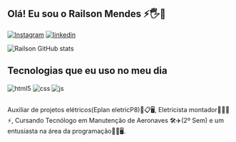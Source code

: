 ## Olá! Eu sou o Railson Mendes ⚡🖐️🤖



[![Instagram](https://img.shields.io/badge/Instagram-E4405F?style=for-the-badge&logo=instagram&logoColor=white)](https://www.instagram.com/oraimendess/)
[![linkedin](https://img.shields.io/badge/LinkedIn-0077B5?style=for-the-badge&logo=linkedin&logoColor=white)](https://www.linkedin.com/in/railson-mendes-019143231)

![Railson GitHub stats](https://github-readme-stats.vercel.app/api?username=ORaiMendes&evfraga&show_icons=true&theme=dracula&count_private=true)

## Tecnologias que eu uso no meu dia

<div style="display: inline_block">
  <img align="center" alt="html5" src="https://img.shields.io/badge/HTML5-E34F26?style=for-the-badge&logo=html5&logoColor=white" />
  <img align="center" alt="css" src="https://img.shields.io/badge/CSS3-1572B6?style=for-the-badge&logo=css3&logoColor=white" />
  <img align="center" alt="js" src="https://img.shields.io/badge/JavaScript-F7DF1E?style=for-the-badge&logo=javascript&logoColor=black" />

##
Auxiliar de projetos elétricos(Eplan eletricP8)🧑📋🖥️, Eletricista montador🧑🏻‍🔧⚡, Cursando Tecnólogo em Manutenção de Aeronaves 🛠️✈️(2º Sem) e um entusiasta na área da programação👨‍💻🖥️.

